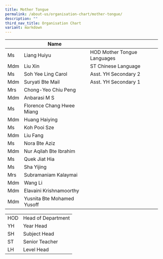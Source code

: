 ```yaml
---
title: Mother Tongue
permalink: /about-us/organisation-chart/mother-tongue/
description: ""
third_nav_title: Organisation Chart
variant: markdown
---
```

|  | Name |  |
| --- | --- | --- |
| Ms  | Liang Huiyu  |HOD Mother Tongue Languages  |
| Mdm | Liu Xin | ST Chinese Language |
| Ms | Soh Yee Ling Carol | Asst. YH Secondary 2 |
| Mdm | Suryati Bte Mail | Asst. YH Secondary 1 |
| Mrs | Chong-Yeo Chiu Peng |  |
| Mdm | Anbarasi M S  |   |
| Ms  | Florence Chang Hwee Miang  |   |
| Mdm | Huang Haiying |   |
| Ms | Koh Pooi Sze |   |
| Mdm | Liu Fang |  |
| Ms | Nora Bte Aziz  |  |
| Mdm | Nur Aqilah Bte Ibrahim    |   |
| Ms | Quek Jiat Hia   |   |
| Ms | Sha Yijing   |   |
| Mrs  | Subramaniam Kalaymai  |   |
| Mdm | Wang Li |  |
| Mdm | Elavaini Krishnamoorthy |  |
| Mdm | Yusnita Bte Mohamed Yusoff |  |


| | |
|---|---|
| HOD | Head of Department |
|  YH | Year Head  |
|  SH | Subject Head  |
|  ST | Senior Teacher  |
|  LH | Level Head  |
